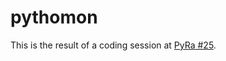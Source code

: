 # pythomon

This is the result of a coding session at [PyRa #25](https://www.meetup.com/PyRa-Poznan-Python-Programmers/events/232280287/).
